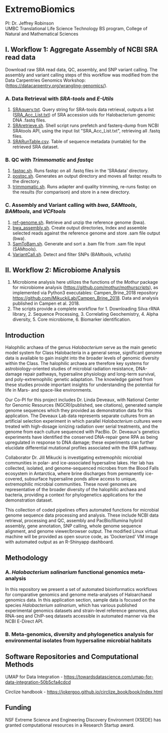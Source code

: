 # ExtremoBiomics
PI: Dr. Jeffrey Robinson<br>
UMBC Translational Life Science Technology BS program, College of Natural and Mathematical Sciences


## I. Workflow 1: Aggregate Assembly of NCBI SRA read data
Download raw SRA read data, QC, assembly, and SNP variant calling.  The assembly and variant calling steps of this workflow was modified from the Data Carpentries Genomics Workshop: (https://datacarpentry.org/wrangling-genomics/). 

### A. Data Retrieval with <em>SRA-tools</em> and <em>E-Utils</em> <br>
1. [SRAquery.txt](SRA_runtable/SRAquery.txt). Query string for SRA-tools data retrieval, outputs a list ([SRA_Acc_List.txt](SRA_runtable/SRR_Acc_List.txt)) of SRA accession uids for Halobacterium genomic DNA .fastq files. <br>
2. [SRAretrieve.sh](SRA_runtable/SRAretrieve.sh). Shell script runs prefetch and fasterq-dump from NCBI SRAtools API, using the input list "SRA_Acc_List.txt", retrieving all .fastq files. <br>
3. [SRARunTable.csv](SRA_runtable/SraRunTable.csv). Table of sequence metadata (runtable) for the retrieved SRA dataset.<br>

### B. QC with <em>Trimmomatic</em> and <em>fastqc</em> <br>
1. [fastqc.sh](scripts/fastqc.sh). Runs fastqc on all .fastq files in the 'SRAdata' directory.
2. [postqc.sh](scripts/postqc.sh). Generates an output directory and moves all fastqc results to the directory.
3. [trimmomatic.sh](scripts/trimmomatic.sh). Runs adapter and quality trimming, re-runs fastqc on the results (for comparison) and store in a new directory.

### C. Assembly and Variant calling with <em>bwa</em>, <em>SAMtools</em>, <em>BAMtools</em>, and <em>VCFtools</em> 
1. [ref-genome.sh](scripts/ref-genome.sh). Retrieve and unzip the reference genome (bwa).
2. [bwa_assembly.sh](scripts/bwa_assembly.sh). Create output directories, Index and assemble selected reads against the reference genome and store .sam file output (bwa).
3. [SamToBam.sh](scripts/SamToBam.sh). Generate and sort a .bam file from .sam file input (SAMtools).
4. [VariantCall.sh](scripts/VariantCall.sh). Detect and filter SNPs (BAMtools, vcfutils)

## II. Workflow 2: Microbiome Analysis
1. Microbiome analysis here utilizes the functions of the <em>Mothur</em> package for microbiome analysis (https://github.com/mothur/mothurscripts), as implemented via Python3 executables: Campen_Brine_2018 repository https://github.com/MikuckiLab/Campen_Brine_2018.  Data and analysis published in Campen et al. 2018. 
2. The scripts provide a complete workflow for 1. Downloading Silva rRNA library, 2. Sequence Processing, 3. Correlating Geochemistry, 4. Alpha diversity, 5. Core microbiome, 6. Biomarker identification. 

## Introduction
Halophilic archaea of the genus <em>Halobacterium</em> serve as the main genetic model system for Class Halobacteria in a general sense, significant genome data is available to gain insight into the broader levels of genomic diversity within the Class.  The halophilic archaea are therefore key systems for astrobiology-oriented studies of microbial radiation resistance, DNA-damage repair pathways, hypersaline physiology and long-term survival, and poly-extremophilic genetic adaptation. The knowledge gained from these studies provide important insights for understanding the potential for life in Mars- and space-like environments.  

Our Co-PI for this project includes Dr. Linda Deveaux, with National Center for Genomic Resources (NGCR)(published, see citations), generated sample genome sequences which they provided as demonstration data for this application.  The Deveaux Lab data represents separate cultures from an artificial selection experiment in which parallel <em>Halobacterium</em> cultures were treated with high-dosage ionizing radiation over serial treatments, and the genome from each culture sequenced with PacBio.  Dr. Deveaux's genetics experiments have identified the conserved DNA-repair gene RPA as being upregulated in response to DNA damage; these experiments can further elucidate differential mutational profiles associated with the RPA pathway.

Collaborator Dr. Jill Mikucki is investigating extremophilc microbial communities in polar- and ice-associated hypersaline lakes.  Her lab has collected, isolated, and genome-sequenced microbes from the Blood Falls ecosystem in Antarctica, where brine discharges from permanently ice-covered, subsurface hypersaline ponds allow access to unique, extremophilic microbial communities.  These novel genomes are representative of the broader diversity of the halophilic archaea and bacteria, providing a context for phylogenetics applications for the demonstration dataset.

This collection of coded pipelines offers automated functions for microbial genome sequence data processing and analysis.  These include NCBI data retrieval, processing and QC, assembly and PacBio/Illumina hybrid assembly, gene annotation, SNP calling, whole genome sequence alignment, and genome viewer/browser output.  The modified Linux virtual machine will be provided as open source code, as 'Dockerized' VM image with automated output as an R-Shinyapp dashboard.   

## Methodology
### A. <em>Halobacterium salinarium</em> functional genomics meta-analysis
In this repository we present a set of automated bioinformatics workflows for comparative genomics and genome meta-analyses of Haloarchaeal genomics data.  In this application section, sample data is focused on the species <em>Halobacterium salinarium</em>, which has various published experimental genomics datasets and strain-level reference genomes, plus RNA-seq and ChIP-seq datasets accessible in automated manner via the NCBI E-Direct API.


 
### B. Meta-genomics, diversity and phylogenetics analysis for environmental isolates from hypersaline microbial habitats 

## Software Repositories and Computational Methods
UMAP for Data Integration - https://towardsdatascience.com/umap-for-data-integration-50b5cfa4cdcd

Circlize handbook - https://jokergoo.github.io/circlize_book/book/index.html




## Funding
NSF Extreme Science and Engineering Discovery Environment (XSEDE) has granted computational resources in a Research Startup award.
